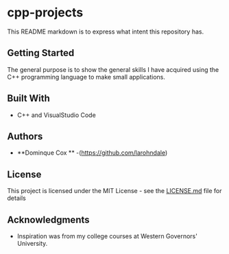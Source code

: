 # cpp-projects

This README markdown is to express what intent this repository has.

## Getting Started
 The general purpose is to show the general skills I have acquired using the C++ programming language to make small applications. 

## Built With

* C++ and VisualStudio Code

## Authors

* **Dominque Cox ** -(https://github.com/larohndale)

## License

This project is licensed under the MIT License - see the [LICENSE.md](LICENSE.md) file for details

## Acknowledgments

* Inspiration was from my college courses at Western Governors' University. 

